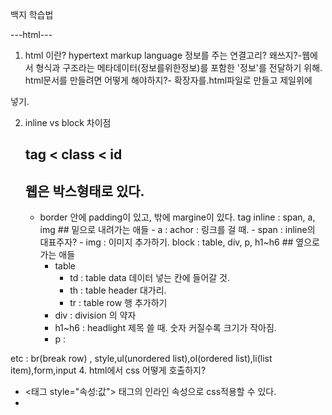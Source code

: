 백지 학습법

<!-- 2022.09.05 2nd lecture -->
---html---
1. html 이란?
hypertext markup language
정보를 주는 연결고리?
왜쓰지?-웹에서 형식과 구조라는 메타데이터(정보를위한정보)를 포함한 '정보'를 전달하기 위해.
html문서를 만들려면 어떻게 해야하지?- 확장자를.html파일로 만들고 제일위에
<!DOCTYPE html> 넣기. 

2. inline vs block 차이점
    ## tag < class < id
    ## 웹은 박스형태로 있다.
     - border 안에 padding이 있고, 밖에 margine이 있다.
    tag
        inline : span, a, img ## 밑으로 내려가는 애들
            - a : achor : 링크를 걸 때.
            - span : inline의 대표주자?
            - img : 이미지 추가하기.
        block : table, div, p, h1~h6 ## 옆으로 가는 애들
        - table 
            - td : table data 데이터 넣는 칸에 들어갈 것.
            - th : table header 대가리.
            - tr : table row 행 추가하기
        - div : division 의 약자 
        - h1~h6 : headlight 제목 쓸 때. 숫자 커질수록 크기가 작아짐.
        - p : 


etc : br(break row) , style,ul(unordered list),ol(ordered list),li(list item),form,input
4. html에서 css 어떻게 호출하지?
- <태그 style="속성:값"> 태그의 인라인 속성으로 css적용할 수 있다.
- <style> 태그를 만나면 </style<> 태그를 만날떄까지 html문법이 아닌 css문법으로 해석한다.
- <link rel="stylesheet" href="css파일주소"> html외부에서css 파일을 참조한다.
5. html에서 js어떻게 호출하지?
- <script> 태그를 만나면 </script>를 만날 때까지 html문법이 아닌 js문법으로 해석한다.
- <script src="자바스크립트파일주소"></script> html 외부에서 js파일 참조한다.
6. 시멘틱 태그가 뭐지?
- sementic. 의미론적인.
- html의 본질인 '정보' 전달을 더 본질적으로 '의미'에 맞게 작성하자는 태그
- <main>,<header>,<footer>,<aside>,
- <b>가 아니고 <strong>
- 폰트 크기가 아니라 h3 
7. seo가 뭐지
- 검색엔진최적화. search engine optimization
- 검색엔진 봇(bot)들이 정확하고빠른 결과를 주기위해 웹문서들을 돌아다니면서 정보를 수집하는데
- html의 구조를 명확하고 시멘틱하게 짜서 검색결과에 우선순위로 노출되게 최적화하는것.
8. markdown
- 마크다운. 마크업언어를 쓰면 콘텐츠와 메타데이터를 왔다갔다 하느라
- (꺽쇠를 열고 닫고) 글으르 쓰는 흐름이 계속 끊기게 되므로 마크업 문법을 매우 간단하게 바꾼 언어.
- 예) #=(h1), ###=(h3), [이름](주소)=<a>


---css---
1. css 란?
- Cascading Style Sheet 꾸밀 때 쓰는 것.
- 폭포수처럼 흐르는 디자인 표
- 한 놈에 여러가지 다른놈들이 동시에 서로 다른 명령을 내릴수 있다.
2. 우선 순위
- 추상적인 것에서 구체적으로 갈수록 우선순위가 높아진다.
- 태그 < 클래스 < 아이디
- 외부 스타일 < 내부스타일 < 인라인
- 쿨래스 < 클래스 안의 클래스 < 아이디 안에 클래스
3. 왜쓰지?
- html의 본질은 정보이기 때문에 스타일에 관련된 것을 html 태그로 만들다가,
- 아예 스타일만 다루는 언어를 분리하기 위해 결정했고, '관심사의분리'로 인해 유지보수가 편해진다.
4. css쓰는 3가지 방법
- 상단에서 다룸.
5. 요소에 css정의하는 문법
   - 선택자{
   - 속성1:값1;
   - 속성2:값2;
   - }
6. 박스모델
   - 모든 html의 요소는
   - contents, padding, border, margin의 박스형태로 구성되어있다는 약속.
7. 선택자
   - 그냥태그 = 그냥 이름 예) h2{color:red}
   - 클래스 = 이름 앞에. 예) .pokemon{color:blue}
   - 아이디 = 이름 앞에 # 예) #picka{color:yellow}
8. 디스플레이
   - inline = 자기 영역만큼만 차지 (span
   - block = 한 줄을 다 차지 (div
   - inline-block = 두 개를 섞을 것. (button
9. 포지션
   - 디폴트 : static : 웹의 일반적인 흐름
   - 상대적인 : relative : static을 기준으로 offset(top,left,right,bottom)만큼 이동.
   - 절대적인 : absolute : static이 아닌 부모를 기준으로 offset만큼 이동
10. naver 로그인창 만들기
    - container
    - input class="" 
11. ! + tab 해서 기본 틀 가져오기
12. 웹 꾸밀 때 html로 정보를 입력하고
    css로 style 꾸미기
    이거 적용되는 순서 첫 날에 한 것 찾아보자
    position = "absolute, sticky, static, relative 등 여러가지."
    포지션 연습
13. UTF-8 인코딩의 의미 !!
14. 

<!-- 2022.09.06 3nd lecture -->

